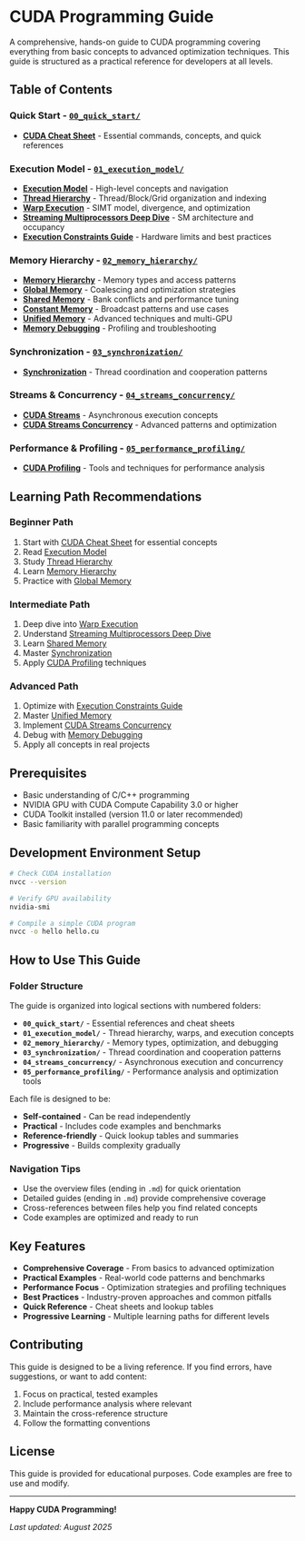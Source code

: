 # CUDA Programming Guide

A comprehensive, hands-on guide to CUDA programming covering everything from basic concepts to advanced optimization techniques. This guide is structured as a practical reference for developers at all levels.

## Table of Contents

### Quick Start - [`00_quick_start/`](00_quick_start/)
- **[CUDA Cheat Sheet](00_quick_start/0_cuda_cheat_sheet.md)** - Essential commands, concepts, and quick references

### Execution Model - [`01_execution_model/`](01_execution_model/)
- **[Execution Model](01_execution_model/1_cuda_execution_model.md)** - High-level concepts and navigation
- **[Thread Hierarchy](01_execution_model/1a_thread_hierarchy.md)** - Thread/Block/Grid organization and indexing
- **[Warp Execution](01_execution_model/1b_warp_execution.md)** - SIMT model, divergence, and optimization
- **[Streaming Multiprocessors Deep Dive](01_execution_model/1c_streaming_multiprocessors_deep.md)** - SM architecture and occupancy
- **[Execution Constraints Guide](01_execution_model/1e_execution_constraints_guide.md)** - Hardware limits and best practices

### Memory Hierarchy - [`02_memory_hierarchy/`](02_memory_hierarchy/)
- **[Memory Hierarchy](02_memory_hierarchy/2_cuda_memory_hierarchy.md)** - Memory types and access patterns
- **[Global Memory](02_memory_hierarchy/2b_global_memory.md)** - Coalescing and optimization strategies
- **[Shared Memory](02_memory_hierarchy/2c_shared_memory.md)** - Bank conflicts and performance tuning
- **[Constant Memory](02_memory_hierarchy/2d_constant_memory.md)** - Broadcast patterns and use cases
- **[Unified Memory](02_memory_hierarchy/2e_unified_memory.md)** - Advanced techniques and multi-GPU
- **[Memory Debugging](02_memory_hierarchy/2f_memory_debugging.md)** - Profiling and troubleshooting

### Synchronization - [`03_synchronization/`](03_synchronization/)
- **[Synchronization](03_synchronization/3_synchronization.md)** - Thread coordination and cooperation patterns

### Streams & Concurrency - [`04_streams_concurrency/`](04_streams_concurrency/)
- **[CUDA Streams](04_streams_concurrency/4a_cuda_streams.md)** - Asynchronous execution concepts
- **[CUDA Streams Concurrency](04_streams_concurrency/4_cuda_streams_concurrency.md)** - Advanced patterns and optimization

### Performance & Profiling - [`05_performance_profiling/`](05_performance_profiling/)
- **[CUDA Profiling](05_performance_profiling/5_cuda_profiling.md)** - Tools and techniques for performance analysis

## Learning Path Recommendations

### **Beginner Path**
1. Start with [CUDA Cheat Sheet](00_quick_start/0_cuda_cheat_sheet.md) for essential concepts
2. Read [Execution Model](01_execution_model/1_cuda_execution_model.md)
3. Study [Thread Hierarchy](01_execution_model/1a_thread_hierarchy.md)
4. Learn [Memory Hierarchy](02_memory_hierarchy/2_cuda_memory_hierarchy.md)
5. Practice with [Global Memory](02_memory_hierarchy/2b_global_memory.md)

### **Intermediate Path**
1. Deep dive into [Warp Execution](01_execution_model/1b_warp_execution.md)
2. Understand [Streaming Multiprocessors Deep Dive](01_execution_model/1c_streaming_multiprocessors_deep.md)
3. Learn [Shared Memory](02_memory_hierarchy/2c_shared_memory.md)
4. Master [Synchronization](03_synchronization/3_synchronization.md)
5. Apply [CUDA Profiling](05_performance_profiling/5_cuda_profiling.md) techniques

### **Advanced Path**
1. Optimize with [Execution Constraints Guide](01_execution_model/1e_execution_constraints_guide.md)
2. Master [Unified Memory](02_memory_hierarchy/2e_unified_memory.md)
3. Implement [CUDA Streams Concurrency](04_streams_concurrency/4_cuda_streams_concurrency.md)
4. Debug with [Memory Debugging](02_memory_hierarchy/2f_memory_debugging.md)
5. Apply all concepts in real projects

## Prerequisites

- Basic understanding of C/C++ programming
- NVIDIA GPU with CUDA Compute Capability 3.0 or higher
- CUDA Toolkit installed (version 11.0 or later recommended)
- Basic familiarity with parallel programming concepts

## Development Environment Setup

```bash
# Check CUDA installation
nvcc --version

# Verify GPU availability
nvidia-smi

# Compile a simple CUDA program
nvcc -o hello hello.cu
```

## How to Use This Guide

### **Folder Structure**
The guide is organized into logical sections with numbered folders:
- **`00_quick_start/`** - Essential references and cheat sheets
- **`01_execution_model/`** - Thread hierarchy, warps, and execution concepts
- **`02_memory_hierarchy/`** - Memory types, optimization, and debugging
- **`03_synchronization/`** - Thread coordination and cooperation patterns
- **`04_streams_concurrency/`** - Asynchronous execution and concurrency
- **`05_performance_profiling/`** - Performance analysis and optimization tools

Each file is designed to be:
- **Self-contained** - Can be read independently
- **Practical** - Includes code examples and benchmarks
- **Reference-friendly** - Quick lookup tables and summaries
- **Progressive** - Builds complexity gradually

### **Navigation Tips**
- Use the overview files (ending in `.md`) for quick orientation
- Detailed guides (ending in `.md`) provide comprehensive coverage
- Cross-references between files help you find related concepts
- Code examples are optimized and ready to run

## Key Features

- **Comprehensive Coverage** - From basics to advanced optimization
- **Practical Examples** - Real-world code patterns and benchmarks
- **Performance Focus** - Optimization strategies and profiling techniques
- **Best Practices** - Industry-proven approaches and common pitfalls
- **Quick Reference** - Cheat sheets and lookup tables
- **Progressive Learning** - Multiple learning paths for different levels

## Contributing

This guide is designed to be a living reference. If you find errors, have suggestions, or want to add content:

1. Focus on practical, tested examples
2. Include performance analysis where relevant
3. Maintain the cross-reference structure
4. Follow the formatting conventions

## License

This guide is provided for educational purposes. Code examples are free to use and modify.

---

**Happy CUDA Programming!**

*Last updated: August 2025*
